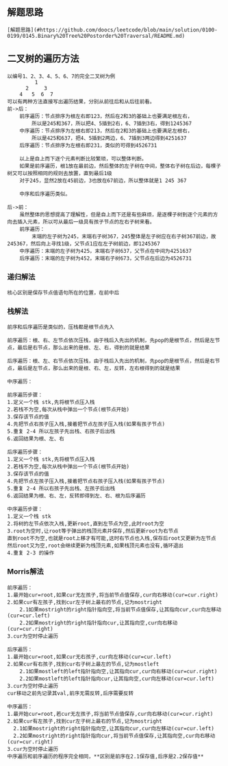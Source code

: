 ## 解题思路
    [解题思路](#https://github.com/doocs/leetcode/blob/main/solution/0100-0199/0145.Binary%20Tree%20Postorder%20Traversal/README.md)
## 二叉树的遍历方法
    以编号1、2、3、4、5、6、7的完全二叉树为例
             1
          2     3
        4   5  6  7
    可以有两种方法直接写出遍历结果，分别从前往后和从后往前看。
    前->后：
        前序遍历：节点排序为根左右即123，然后在2和3的基础上也要满足根左右，
            所以是245和367，所以把4、5插到2右，6、7插到3右，得到1245367
        中序遍历：节点排序为左根右即213，然后在2和3的基础上也要满足左根右，
            所以是425和637，把4、5插到2两边，6、7插到3两边得到4251637
        后序遍历：节点排序为左根右即231，类似的可得到4526731

        以上是自上而下逐个元素判断比较繁琐，可以整体判断。
        如果是前序遍历，根1放在最前边，然后整体的左子树在中间，整体右子树在后边，每棵子树又可以按照相同的规则去放置，直到最后1级
        对于245，显然2放在45前边，3也放在67前边，所以整体就是1 245 367
        
        中序和后序遍历类似。

    后->前：
        虽然整体的思想提高了理解性，但是自上而下还是有些麻烦，是逐棵子树到逐个元素的方向去插入元素，所以可从最后一级具有孩子节点的左右子树来看。
        前序遍历：
            末端的左子树为245，末端右子树367，245整体是左子树应在右子树367前边，故245367，然后向上寻找1级，父节点1应在左子树前边，即1245367
        中序遍历：末端的左子树为425，末端右子树637，父节点在中间为4251637
        后序遍历：末端的左子树为452，末端右子树673，父节点在后边为4526731

### 递归解法
    核心区别是保存节点值语句所在的位置，在前中后
### 栈解法
    前序和后序遍历是类似的，压栈都是根节点先入
    
    前序遍历：根、右、左节点依次压栈，由于栈后入先出的机制，先pop的是根节点，然后是左节点，最后是右节点，那么出来的是根、左、右，得到的就是结果
    
    后序遍历：根、左、右节点依次压栈，由于栈后入先出的机制，先pop的是根节点，然后是右节点，最后是左节点，那么出来的是根、右、左，反转，左右根得到的就是结果

    中序遍历：
    
    前序遍历步骤：
    1.定义一个栈 stk,先将根节点压入栈
    2.若栈不为空,每次从栈中弹出一个节点(根节点开始)
    3.保存该节点的值
    4.先把节点右孩子压入栈,接着把节点左孩子压入栈(如果有孩子节点)
    5.重复 2-4 所以左孩子先出栈、右孩子后出栈
    6.返回结果为根、左、右

    后序遍历步骤：
    1.定义一个栈 stk,先将根节点压入栈
    2.若栈不为空,每次从栈中弹出一个节点(根节点开始)
    3.保存该节点的值
    4.先把节点左孩子压入栈,接着把节点右孩子压入栈(如果有孩子节点)
    5.重复 2-4 所以右孩子先出栈、左孩子后出栈
    6.返回结果为根、右、左，反转即得到左、右、根为后序遍历

    中序遍历步骤：
    1.定义一个栈 stk
    2.将树的左节点依次入栈,更新root,直到左节点为空,此时root为空
    3.root为空时,让root等于弹出的栈顶元素并保存,然后更新root为右节点
    直到root不为空,也就是root上移才有可能,这时右节点也入栈,保存后root又更新为左节点
    然后root又为空,root会继续更新为栈顶元素,如果栈顶元素也没有,循环退出
    4.重复 2-3 的操作
### Morris解法
    前序遍历：
    1.最开始cur=root,如果cur无左孩子,将当前节点值保存,cur向右移动(cur=cur.right)
    2.如果cur有左孩子,找到cur左子树上最右的节点,记为mostright
        2.1如果mostright的right指针指向空,将当前节点值保存,让其指向cur,cur向左移动(cur=cur.left)
        2.2如果mostright的right指针指向cur,让其指向空,cur向右移动(cur=cur.right)
    3.cur为空时停止遍历
    
    后序遍历：
    1.最开始cur=root,如果cur无右孩子,cur向左移动(cur=cur.left)
    2.如果cur有右孩子,找到cur右子树上最左的节点,记为mostleft
        2.1如果mostleft的left指针指向空,让其指向cur,cur向右移动(cur=cur.right)
        2.2如果mostleft的left指针指向cur,让其指向空,cur向左移动(cur=cur.left)
    3.cur为空时停止遍历
    cur移动之前先记录其val,前序无需反转,后序需要反转
    
    中序遍历：
    1.最开始cur=root,若cur无左孩子,将当前节点值保存,cur向右移动(cur=cur.right)
    2.如果cur有左孩子,找到cur左子树上最右的节点,记为mostright
      2.1如果mostright的right指针指向空,让其指向cur,cur向左移动(cur=cur.left)
      2.2如果mostright的right指针指向cur,将当前节点值保存,让其指向空,cur向右移动(cur=cur.right)
    3.cur为空时停止遍历
    中序遍历和前序遍历的程序完全相同，**区别是前序在2.1保存值,后序是2.2保存值**


